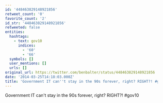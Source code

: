 ```yaml
---
id: '448463829148921856'
retweet_count: '0'
favorite_count: '2'
id_str: '448463829148921856'
retweeted: false
entities:
  hashtags:
    - text: gov10
      indices:
        - '60'
        - '66'
  symbols: []
  user_mentions: []
  urls: []
original_url: https://twitter.com/benbalter/status/448463829148921856
date: '2014-03-25T14:18:03.000Z'
title: 'Government IT can''t stay in the 90s forever, right? RIGHT?! #gov10'
---
```


Government IT can't stay in the 90s forever, right? RIGHT?! #gov10